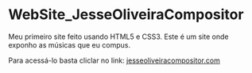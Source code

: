 # WebSite_JesseOliveiraCompositor
Meu primeiro site feito usando HTML5 e CSS3. Este é um site onde exponho as músicas que eu compus. 

Para acessá-lo basta cliclar no link: [jesseoliveiracompositor.com](www.jesseoliveiracompositor.com)
